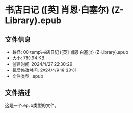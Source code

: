 ﻿# 书店日记 ([英] 肖恩·白塞尔) (Z-Library).epub

## 文件信息
- 路径: 00-temp\书店日记 ([英] 肖恩·白塞尔) (Z-Library).epub
- 大小: 780.94 KB
- 创建时间: 2024/4/27 22:30:29
- 最后修改时间: 2024/4/9 18:23:01
- 文件类型: .epub

## 文件描述
这是一个.epub类型的文件。

